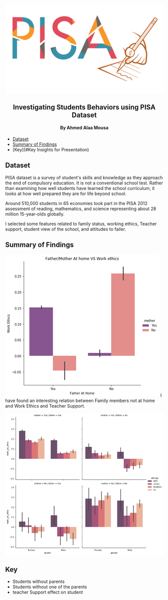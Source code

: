 <p align="center">
  <a href="https://www.oecd.org/pisa/">
    
  ![PISA](/imgs/PISA.jpg)
  
  </a>
</p>

<h2 align="center">Investigating Students Behaviors using PISA Dataset</h2>
<h4 align="center">By Ahmed Alaa Mousa</h4>


* [Dataset](#dataset)
* [Summary of Findings](#summary)
* [Key](#Key Insights for Presentation)

## Dataset

PISA dataset is a survey of student's skills and knowledge as they approach the end of 
compulsory education. It is not a conventional school test. Rather than examining how 
well students have learned the school curriculum, it looks at how well prepared they are 
for life beyond school.

Around 510,000 students in 65 economies took part in the PISA 2012 assessment of 
reading, mathematics, and science representing about 28 million 15-year-olds globally.

I selected some features related to family status, working ethics, Teacher support, 
student view of the school, and attitudes to failer.

## Summary of Findings

![Image description](/imgs/Sample.png)
I have found an interesting relation between Family members not at home and Work Ethics 
and Teacher Support.

![Image description](/imgs/Sample2.png)


## Key

* Students without parents
* Students without one of the parents
* teacher Support effect on student
